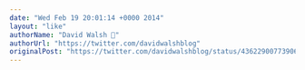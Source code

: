 ```yaml
---
date: "Wed Feb 19 20:01:14 +0000 2014"
layout: "like"
authorName: "David Walsh 🦊"
authorUrl: "https://twitter.com/davidwalshblog"
originalPost: "https://twitter.com/davidwalshblog/status/436229007739068416"
---
```

